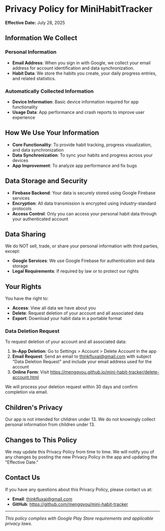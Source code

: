 # Privacy Policy for MiniHabitTracker

**Effective Date:** July 28, 2025

## Information We Collect

### Personal Information
- **Email Address**: When you sign in with Google, we collect your email address for account identification and data synchronization.
- **Habit Data**: We store the habits you create, your daily progress entries, and related statistics.

### Automatically Collected Information
- **Device Information**: Basic device information required for app functionality
- **Usage Data**: App performance and crash reports to improve user experience

## How We Use Your Information

- **Core Functionality**: To provide habit tracking, progress visualization, and data synchronization
- **Data Synchronization**: To sync your habits and progress across your devices
- **App Improvement**: To analyze app performance and fix bugs

## Data Storage and Security

- **Firebase Backend**: Your data is securely stored using Google Firebase services
- **Encryption**: All data transmission is encrypted using industry-standard protocols
- **Access Control**: Only you can access your personal habit data through your authenticated account

## Data Sharing

We do NOT sell, trade, or share your personal information with third parties, except:
- **Google Services**: We use Google Firebase for authentication and data storage
- **Legal Requirements**: If required by law or to protect our rights

## Your Rights

You have the right to:
- **Access**: View all data we have about you
- **Delete**: Request deletion of your account and all associated data
- **Export**: Download your habit data in a portable format

### Data Deletion Request

To request deletion of your account and all associated data:
1. **In-App Deletion**: Go to Settings > Account > Delete Account in the app
2. **Email Request**: Send an email to thinkfluxai@gmail.com with subject "Data Deletion Request" and include your email address used for the account
3. **Online Form**: Visit https://mengqyou.github.io/mini-habit-tracker/delete-account.html

We will process your deletion request within 30 days and confirm completion via email.

## Children's Privacy

Our app is not intended for children under 13. We do not knowingly collect personal information from children under 13.

## Changes to This Policy

We may update this Privacy Policy from time to time. We will notify you of any changes by posting the new Privacy Policy in the app and updating the "Effective Date."

## Contact Us

If you have any questions about this Privacy Policy, please contact us at:
- **Email**: thinkfluxai@gmail.com
- **GitHub**: https://github.com/mengqyou/mini-habit-tracker

---

*This policy complies with Google Play Store requirements and applicable privacy laws.*